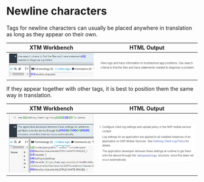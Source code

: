 # Newline characters

Tags for newline characters can usually be placed anywhere in translation as long as they appear on their own.

| XTM Workbench | HTML Output |
| --- | --- |
| ![newline](images/variable_newline_xtm.jpg) | ![newline](images/variable_newline_html.jpg) |

If they appear together with other tags, it is best to position them the same way in translation.

| XTM Workbench | HTML Output |
| --- | --- |
| ![newline other](images/variable_newline_other_xtm.jpg) | ![newline other](images/variable_newline_other_html.jpg) |